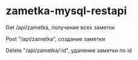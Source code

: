 # zametka-mysql-restapi

Get /api/zametka, получение всех заметок
  
Post "/api/zametka", создание заметки
	
Delete "/api/zametka/:id", удаление заметки по id
